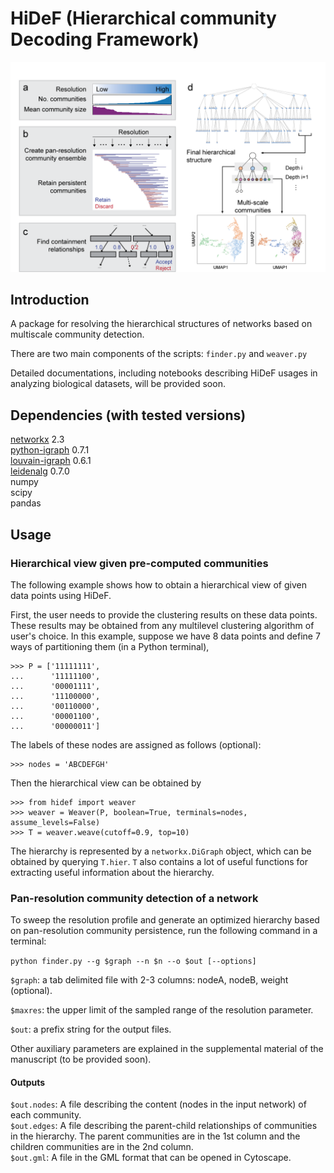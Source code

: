 # HiDeF (Hierarchical community Decoding Framework)

![Figure](fig1.png)


## Introduction

A package for resolving the hierarchical structures of networks based on multiscale community detection. 

There are two main components of the scripts: `finder.py` and `weaver.py`

Detailed documentations, including notebooks describing HiDeF usages in analyzing biological datasets, will be provided soon.

## Dependencies (with tested versions)

[networkx](https://networkx.github.io/) 2.3  
[python-igraph](https://igraph.org/python/) 0.7.1  
[louvain-igraph](https://github.com/vtraag/louvain-igraph) 0.6.1  
[leidenalg](https://github.com/vtraag/leidenalg)    0.7.0  
numpy  
scipy  
pandas


## Usage

### Hierarchical view given pre-computed communities
The following example shows how to obtain a hierarchical view of given data points using HiDeF. 

First, the user needs to provide the clustering results on these data points. These results may be obtained from any multilevel clustering algorithm of user's choice. In this example, suppose we have 8 data points and define 7 ways of partitioning them (in a Python terminal), 

```
>>> P = ['11111111',
...      '11111100',
...      '00001111',
...      '11100000',
...      '00110000',
...      '00001100',
...      '00000011']
```

The labels of these nodes are assigned as follows (optional):

```
>>> nodes = 'ABCDEFGH'
```

Then the hierarchical view can be obtained by

```
>>> from hidef import weaver
>>> weaver = Weaver(P, boolean=True, terminals=nodes, assume_levels=False)
>>> T = weaver.weave(cutoff=0.9, top=10)
```

The hierarchy is represented by a `networkx.DiGraph` object, which can be obtained by querying `T.hier`. `T` also contains a lot of useful functions for extracting useful information about the hierarchy. 

### Pan-resolution community detection of a network

To sweep the resolution profile and generate an optimized hierarchy based on pan-resolution community persistence, run the following command in a terminal: 

`python finder.py --g $graph --n $n --o $out [--options]`

`$graph`: a tab delimited file with 2-3 columns: nodeA, nodeB, weight (optional).

`$maxres`: the upper limit of the sampled range of the resolution parameter.

`$out`: a prefix string for the output files.  

Other auxiliary parameters are explained in the supplemental material of the manuscript (to be provided soon).

#### Outputs
`$out.nodes`: A file describing the content (nodes in the input network) of each community.  
`$out.edges`: A file describing the parent-child relationships of communities in the hierarchy. The parent communities are in the 1st column and the children communities are in the 2nd column.  
`$out.gml`: A file in the GML format that can be opened in Cytoscape.
